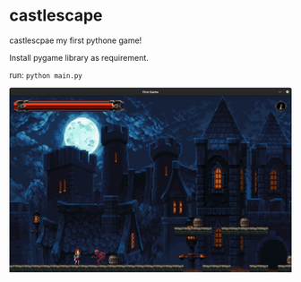 # castlescape
castlescpae my first pythone game!

Install pygame library as requirement.

run: ```python main.py```


![IMG](IMG/screenshot.png)
